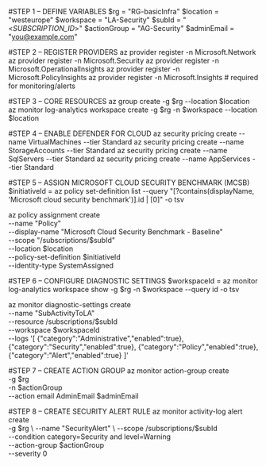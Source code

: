 

#STEP 1 – DEFINE VARIABLES
$rg            = "RG-basicInfra"
$location      = "westeurope"
$workspace     = "LA-Security"
$subId         = "<_SUBSCRIPTION_ID_>"
$actionGroup   = "AG-Security"
$adminEmail    = "you@example.com"

#STEP 2 – REGISTER PROVIDERS
az provider register -n Microsoft.Network
az provider register -n Microsoft.Security
az provider register -n Microsoft.OperationalInsights
az provider register -n Microsoft.PolicyInsights
az provider register -n Microsoft.Insights   # required for monitoring/alerts

#STEP 3 – CORE RESOURCES
az group create -g $rg --location $location
az monitor log-analytics workspace create -g $rg -n $workspace --location $location

#STEP 4 – ENABLE DEFENDER FOR CLOUD
az security pricing create --name VirtualMachines --tier Standard
az security pricing create --name StorageAccounts --tier Standard
az security pricing create --name SqlServers --tier Standard
az security pricing create --name AppServices --tier Standard

#STEP 5 – ASSIGN MICROSOFT CLOUD SECURITY BENCHMARK (MCSB)
$initiativeId = az policy set-definition list --query "[?contains(displayName, 'Microsoft cloud security benchmark')].id | [0]" -o tsv

az policy assignment create \
  --name "Policy" \
  --display-name "Microsoft Cloud Security Benchmark - Baseline" \
  --scope "/subscriptions/$subId" \
  --location $location \
  --policy-set-definition $initiativeId \
  --identity-type SystemAssigned

#STEP 6 – CONFIGURE DIAGNOSTIC SETTINGS
$workspaceId = az monitor log-analytics workspace show -g $rg -n $workspace --query id -o tsv

az monitor diagnostic-settings create \
  --name "SubActivityToLA" \
  --resource /subscriptions/$subId \
  --workspace $workspaceId \
  --logs '[
    {"category":"Administrative","enabled":true},
    {"category":"Security","enabled":true},
    {"category":"Policy","enabled":true},
    {"category":"Alert","enabled":true}
  ]'

#STEP 7 – CREATE ACTION GROUP
az monitor action-group create \
  -g $rg \
  -n $actionGroup \
  --action email AdminEmail $adminEmail

#STEP 8 – CREATE SECURITY ALERT RULE
az monitor activity-log alert create \
  -g $rg \
  --name "SecurityAlert" \
  --scope /subscriptions/$subId \
  --condition category=Security and level=Warning \
  --action-group $actionGroup \
  --severity 0

